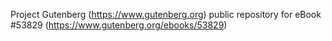 Project Gutenberg (https://www.gutenberg.org) public repository for
eBook #53829 (https://www.gutenberg.org/ebooks/53829)
